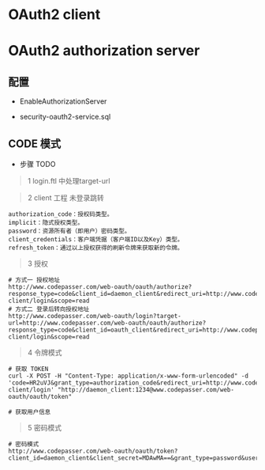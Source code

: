 

# OAuth2 client



# OAuth2 authorization server

## 配置

- EnableAuthorizationServer

- security-oauth2-service.sql


## CODE 模式
 
- 步骤 TODO

> 1 login.ftl 中处理target-url

> 2 client 工程 未登录跳转

```
authorization_code：授权码类型。
implicit：隐式授权类型。
password：资源所有者（即用户）密码类型。
client_credentials：客户端凭据（客户端ID以及Key）类型。
refresh_token：通过以上授权获得的刷新令牌来获取新的令牌。
```
> 3 授权

```
# 方式一 授权地址
http://www.codepasser.com/web-oauth/oauth/authorize?response_type=code&client_id=daemon_client&redirect_uri=http://www.codepasser.com/web-client/login&scope=read
# 方式二 登录后转向授权地址
http://www.codepasser.com/web-oauth/login?target-url=http://www.codepasser.com/web-oauth/oauth/authorize?response_type=code&client_id=oauth_client&redirect_uri=http://www.codepasser.com/web-client/login&scope=read
```

> 4  令牌模式
```
# 获取 TOKEN
curl -X POST -H "Content-Type: application/x-www-form-urlencoded" -d 'code=HR2uVJ&grant_type=authorization_code&redirect_uri=http://www.codepasser.com/web-client/login' "http://daemon_client:1234@www.codepasser.com/web-oauth/oauth/token"

# 获取用户信息

```

> 5 密码模式
```
# 密码模式
http://www.codepasser.com/web-oauth/oauth/token?client_id=daemon_client&client_secret=MDAwMA==&grant_type=password&username=admin&password=123qwe
```
